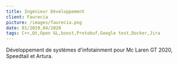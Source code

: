 ```yaml
---
title: Ingénieur Développement
client: Faurecia
picture: /images/faurecia.png
date: 01/2019,04/2020
tags: C++,Qt,Open GL,boost,Protobuf,Google test,Docker,Jira
---
```


Développement de systèmes d'infotainment pour Mc Laren GT 2020, Speedtail et Artura.
